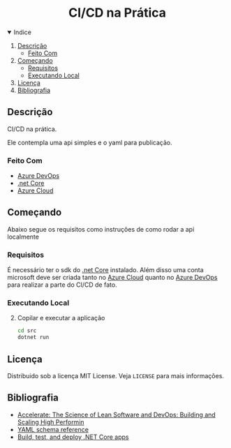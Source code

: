 





<p align="center">

  <h1 align="center">CI/CD na Prática</h1>





<details open="open">
  <summary>Indice</summary>
  <ol>
    <li>
      <a href="#descrição">Descrição</a>
      <ul>
        <li><a href="#feito-com">Feito Com</a></li>
      </ul>
    </li>
    <li>
      <a href="#começando">Começando</a>
      <ul>
        <li><a href="#requisitos">Requisitos</a></li>
        <li><a href="#executando-local">Executando Local</a></li>
      </ul>
    </li>
    <li><a href="#licença">Licença</a></li>
    <li><a href="#bibliografia">Bibliografia</a></li>
  </ol>
</details>





## Descrição

CI/CD na prática.

Ele contempla uma api simples e o yaml para publicação.

### Feito Com

* [Azure DevOps](https://azure.microsoft.com/pt-br/services/devops/)
* [.net Core](https://dotnet.microsoft.com/download/dotnet/3.1)
* [Azure Cloud](https://portal.azure.com/)




## Começando

Abaixo segue os requisitos como instruções de como rodar a api localmente

### Requisitos

É necessário ter o sdk do [.net Core](https://dotnet.microsoft.com/download/dotnet/3.1) instalado. Além disso uma conta microsoft deve ser criada tanto no [Azure Cloud](https://portal.azure.com/) quanto no [Azure DevOps](https://azure.microsoft.com/pt-br/services/devops/) para realizar a parte do CI/CD de fato.

### Executando Local

2. Copilar e executar a aplicação
   ```sh
   cd src
   dotnet run
   ```


## Licença

Distribuido sob a licença MIT License. Veja `LICENSE` para mais informações.



## Bibliografia
* [Accelerate: The Science of Lean Software and DevOps: Building and Scaling High Performin](https://www.amazon.com.br/Accelerate-Software-Performing-Technology-Organizations/dp/1942788339)
* [YAML schema reference](https://docs.microsoft.com/en-us/azure/devops/pipelines/yaml-schema?view=azure-devops&tabs=schema%2Cparameter-schema)
* [Build, test, and deploy .NET Core apps](https://docs.microsoft.com/en-us/azure/devops/pipelines/ecosystems/dotnet-core?view=azure-devops&tabs=dotnetfive)




